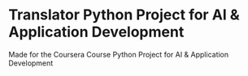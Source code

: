 # Translator Python Project for AI & Application Development 

Made for the Coursera Course Python Project for AI & Application Development 